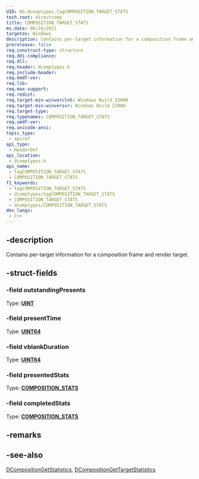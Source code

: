 ```yaml
---
UID: NS:dcomptypes.tagCOMPOSITION_TARGET_STATS
tech.root: directcomp
title: COMPOSITION_TARGET_STATS
ms.date: 06/24/2021
targetos: Windows
description: Contains per-target information for a composition frame and render target.
prerelease: false
req.construct-type: structure
req.ddi-compliance: 
req.dll: 
req.header: dcomptypes.h
req.include-header: 
req.kmdf-ver: 
req.lib: 
req.max-support: 
req.redist: 
req.target-min-winverclnt: Windows Build 22000
req.target-min-winversvr: Windows Build 22000
req.target-type: 
req.typenames: COMPOSITION_TARGET_STATS
req.umdf-ver: 
req.unicode-ansi: 
topic_type:
 - apiref
api_type:
 - HeaderDef
api_location:
 - dcomptypes.h
api_name:
 - tagCOMPOSITION_TARGET_STATS
 - COMPOSITION_TARGET_STATS
f1_keywords:
 - tagCOMPOSITION_TARGET_STATS
 - dcomptypes/tagCOMPOSITION_TARGET_STATS
 - COMPOSITION_TARGET_STATS
 - dcomptypes/COMPOSITION_TARGET_STATS
dev_langs:
 - c++
---
```


## -description

Contains per-target information for a composition frame and render target.

## -struct-fields

### -field outstandingPresents

Type: **[UINT](/windows/win32/WinProg/windows-data-types)**

### -field presentTime

Type: **[UINT64](/windows/win32/WinProg/windows-data-types)**

### -field vblankDuration

Type: **[UINT64](/windows/win32/WinProg/windows-data-types)**

### -field presentedStats

Type: **[COMPOSITION_STATS](ns-dcomptypes-composition_stats.md)**

### -field completedStats

Type: **[COMPOSITION_STATS](ns-dcomptypes-composition_stats.md)**

## -remarks

## -see-also

[DCompositionGetStatistics](nf-dcomp-dcompositiongetstatistics.md), [DCompositionGetTargetStatistics](nf-dcomp-dcompositiongettargetstatistics.md)
